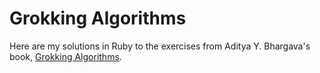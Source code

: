 # Grokking Algorithms

Here are my solutions in Ruby to the exercises from Aditya Y. Bhargava's book, 
[Grokking Algorithms](https://www.manning.com/books/grokking-algorithms).
